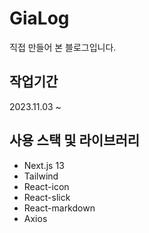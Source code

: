 # GiaLog

직접 만들어 본 블로그입니다.

## 작업기간

2023.11.03 ~

## 사용 스택 및 라이브러리

- Next.js 13
- Tailwind
- React-icon
- React-slick
- React-markdown
- Axios
